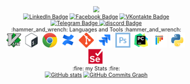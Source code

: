 <div id="header" align="center">
<!--   <img src="https://media.giphy.com/media/M9gbBd9nbDrOTu1Mqx/giphy.gif" width="100"/> -->
  <img src="https://media.giphy.com/media/M4NykXxUE0HAcK7UJ6/giphy.gif" width="150"/>
      <div id="badges">
          <a href="https://www.linkedin.com/in/aleksei-rbo-8a357b271/">
              <img src="https://img.shields.io/badge/LinkedIn-black?style=for-the-badge&logo=linkedin&logoColor=blue" alt="LinkedIn Badge"/></a>
          <a href="https://www.facebook.com/profile.php?id=100086984721374">
             <img src="https://img.shields.io/badge/Facebook-black?style=for-the-badge&logo=facebook&logoColor=RoyalBlue" alt="Facebook Badge"/></a>
          <a href="https://vk.com/id596343232">
             <img src="https://img.shields.io/badge/VKontakte-black?style=for-the-badge&logo=vk&logoColor=DodgerBlue" alt="VKontakte Badge"/> </a>
          <a href="https://t.me/Aleksei_qa">
             <img src="https://img.shields.io/badge/Telegram-black?style=for-the-badge&logo=telegram&logoColor=DodgerBlue" alt="Telegram Badge"/> </a> 
          <a href="https://discord.gg/JnEChbmD">
             <img src="https://img.shields.io/badge/Discord-black?style=for-the-badge&logo=discord&logoColor=SteelBlue" alt="discord Badge"/> </a>
      </div>  
      <div>
            :hammer_and_wrench: Languages and Tools :hammer_and_wrench: 
      </div>
          <div>
            <img src="https://raw.githubusercontent.com/devicons/devicon/1119b9f84c0290e0f0b38982099a2bd027a48bf1/icons/vim/vim-original.svg" title="Vim" alt="Vim" width="40"     height="40"/>&nbsp;
            <img src="https://raw.githubusercontent.com/devicons/devicon/1119b9f84c0290e0f0b38982099a2bd027a48bf1/icons/bash/bash-original.svg" title="Bash" alt="Bash" width="40" height="40"/>&nbsp;
            <img src="https://raw.githubusercontent.com/devicons/devicon/1119b9f84c0290e0f0b38982099a2bd027a48bf1/icons/chrome/chrome-original.svg" title="Google Chrome" alt="Google Chrome" width="40" height="40"/>&nbsp; 
            <img src="https://raw.githubusercontent.com/devicons/devicon/1119b9f84c0290e0f0b38982099a2bd027a48bf1/icons/confluence/confluence-original.svg" title="Confluence" alt="Confluence" width="40" height="40"/>&nbsp; 
            <img src="https://raw.githubusercontent.com/devicons/devicon/1119b9f84c0290e0f0b38982099a2bd027a48bf1/icons/git/git-plain.svg" title="Git" alt="Git" width="40" height="40"/>&nbsp;  
            <img src="https://raw.githubusercontent.com/devicons/devicon/1119b9f84c0290e0f0b38982099a2bd027a48bf1/icons/jira/jira-original.svg" title="Jira" alt="Jira" width="40" height="40"/>&nbsp; 
            <img src="https://raw.githubusercontent.com/devicons/devicon/1119b9f84c0290e0f0b38982099a2bd027a48bf1/icons/photoshop/photoshop-line.svg" title="Photoshop" alt="Photoshop" width="40" height="40"/>&nbsp; 
            <img src="https://raw.githubusercontent.com/devicons/devicon/1119b9f84c0290e0f0b38982099a2bd027a48bf1/icons/pycharm/pycharm-original.svg" title="Pycharm" alt="Pycharm" width="40" height="40"/>&nbsp; 
            <img src="https://raw.githubusercontent.com/devicons/devicon/1119b9f84c0290e0f0b38982099a2bd027a48bf1/icons/pytest/pytest-original.svg" title="Pytest" alt="Pytest" width="40" height="40"/>&nbsp; 
            <img src="https://raw.githubusercontent.com/devicons/devicon/1119b9f84c0290e0f0b38982099a2bd027a48bf1/icons/python/python-original.svg" title="Python" alt="Python" width="40" height="40"/>&nbsp; 
            <img src="https://raw.githubusercontent.com/devicons/devicon/1119b9f84c0290e0f0b38982099a2bd027a48bf1/icons/selenium/selenium-original.svg" title="Selenium" alt="Selenium" width="40" height="40"/>&nbsp   
          </div>
      <div>
            :fire: my Stats :fire: 
      </div>
          <div>
            <a href="http://www.github.com/alekseirbo"><img src="https://github-readme-stats.vercel.app/api?username=alekseirbo&show_icons=true&hide=&count_private=true&title_color=22c55e&text_color=ffffff&icon_color=14b8a6&bg_color=000000&hide_border=true&show_icons=true" alt="GitHub stats" /></a>
            <a href="http://www.github.com/alekseirbo"><img src="https://github-readme-activity-graph.cyclic.app/graph?username=alekseirbo&bg_color=000000&color=ffffff&line=14b8a6&point=ffffff&area_color=1c1917&area=true&hide_border=true&custom_title=GitHub%20Commits%20Graph" alt="GitHub Commits Graph" /></a>
          </div>
  
  
  
  
  
  
     
</div>


